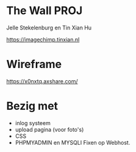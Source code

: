 # The Wall PROJ
Jelle Stekelenburg en Tin Xian Hu

https://imagechimp.tinxian.nl
# Wireframe

https://x0nxtq.axshare.com/

# Bezig met

* inlog systeem
* upload pagina (voor foto's)
* CSS
* PHPMYADMIN en MYSQLI Fixen op Webhost.
